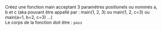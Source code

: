 Créez une fonction main acceptant 3 paramètres positionels ou nommés a, b et c (aka pouvant être appallé par : main(1, 2, 3) ou main(1, 2, c=3) ou main(a=1, b=2, c=3) ...)  
Le corps de la fonction doit être : `pass`  